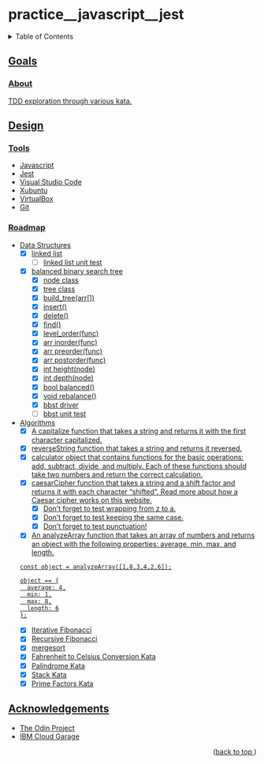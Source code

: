 # practice__javascript__jest
<a name="readme-top"></a>
<details>
    <summary>Table of Contents</summary>
    <ol>
        <li><a href="#goals">Goals</a>
            <ul>
                <li><a href="#about">About</li>
            </ul>
        <li><a href="#design">Design</li>
          <ul>
            <li><a href="#tools">Tools</li>
            <li><a href="#roadmap">Roadmap</li>
          </ul>
        </li>
        <li><a href="#acknowledgements">Acknowledgements</li>
    </ol>
</details>

## Goals
### About
TDD exploration through various kata.
## Design
### Tools
* Javascript
* Jest
* Visual Studio Code
* Xubuntu
* VirtualBox
* Git
### Roadmap
- Data Structures
  - [x] linked list
    -[ ] linked list unit test
  - [x] balanced binary search tree
    - [x] node class
    - [x] tree class
    - [x] build_tree(arr[])
    - [x] insert()
    - [x] delete()
    - [x] find()
    - [x] level_order(func)
    - [x] arr inorder(func)
    - [x] arr preorder(func)
    - [x] arr postorder(func)
    - [x] int height(node)
    - [x] int depth(node)
    - [x] bool balanced()
    - [x] void rebalance()
    - [x] bbst driver
    - [ ] bbst unit test
- Algorithms
  - [x] A capitalize function that takes a string and returns it with the first character capitalized.
  - [x] reverseString function that takes a string and returns it reversed.
  - [x] calculator object that contains functions for the basic operations: add, subtract, divide, and multiply. Each of these functions should take two numbers and return the correct calculation.
  - [x] caesarCipher function that takes a string and a shift factor and returns it with each character “shifted”. Read more about how a Caesar cipher works on this website.
    - [x] Don’t forget to test wrapping from z to a.
    - [x] Don’t forget to test keeping the same case.
    - [x] Don’t forget to test punctuation!
  - [x] An analyzeArray function that takes an array of numbers and returns an object with the following properties: average, min, max, and length.
  ```
  const object = analyzeArray([1,8,3,4,2,6]);

  object == {
    average: 4,
    min: 1,
    max: 8,
    length: 6
  };
  ```
  - [x] Iterative Fibonacci
  - [x] Recursive Fibonacci
  - [x] mergesort
  - [x] Fahrenheit to Celsius Conversion Kata
  - [x] Palindrome Kata
  - [X] Stack Kata
  - [x] Prime Factors Kata
## Acknowledgements
* [The Odin Project](https://www.theodinproject.com)
* [IBM Cloud Garage](https://www.ibm.com/)
<p align="right">(<a href="#readme-top">back to top </a>)</p>
